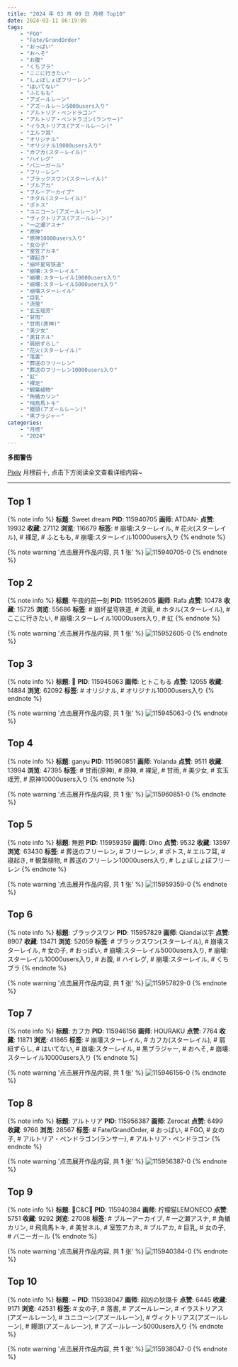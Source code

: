 ```yaml
---
title: "2024 年 03 月 09 日 月榜 Top10"
date: 2024-03-11 06:19:09
tags:
    - "FGO"
    - "Fate/GrandOrder"
    - "おっぱい"
    - "おへそ"
    - "お腹"
    - "くちブラ"
    - "ここに行きたい"
    - "しょぼしょぼフリーレン"
    - "はいてない"
    - "ふともも"
    - "アズールレーン"
    - "アズールレーン5000users入り"
    - "アルトリア・ペンドラゴン"
    - "アルトリア・ペンドラゴン(ランサー)"
    - "イラストリアス(アズールレーン)"
    - "エルフ耳"
    - "オリジナル"
    - "オリジナル10000users入り"
    - "カフカ(スターレイル)"
    - "ハイレグ"
    - "バニーガール"
    - "フリーレン"
    - "ブラックスワン(スターレイル)"
    - "ブルアカ"
    - "ブルーアーカイブ"
    - "ホタル(スターレイル)"
    - "ポトス"
    - "ユニコーン(アズールレーン)"
    - "ヴィクトリアス(アズールレーン)"
    - "一之瀬アスナ"
    - "原神"
    - "原神10000users入り"
    - "女の子"
    - "室笠アカネ"
    - "寝起き"
    - "崩坏星穹铁道"
    - "崩壊:スターレイル"
    - "崩壊:スターレイル10000users入り"
    - "崩壊:スターレイル5000users入り"
    - "崩壊スターレイル"
    - "巨乳"
    - "流萤"
    - "玄玉瑶芳"
    - "甘雨"
    - "甘雨(原神)"
    - "美少女"
    - "美甘ネル"
    - "肩紐ずらし"
    - "花火(スターレイル)"
    - "落書"
    - "葬送のフリーレン"
    - "葬送のフリーレン10000users入り"
    - "虹"
    - "裸足"
    - "観葉植物"
    - "角楯カリン"
    - "飛鳥馬トキ"
    - "饅頭(アズールレーン)"
    - "黒ブラジャー"
categories:
    - "月榜"
    - "2024"
---
```


<i class="fa fa-triangle-exclamation"></i>**多图警告**<i class="fa fa-triangle-exclamation"></i>

[Pixiv](https://www.pixiv.net/) 月榜前十, 点击下方阅读全文查看详细内容~

<!-- more -->

---

## Top 1

{% note info %}
**标题**: Sweet dream
**PID**: 115940705 **画师**: ATDAN-
**点赞**: 19932 **收藏**: 27112 **浏览**: 116679
**标签**: # 崩壊:スターレイル, # 花火(スターレイル), # 裸足, # ふともも, # 崩壊:スターレイル10000users入り
{% endnote %}

{% note warning '点击展开作品内容, 共 **1** 张' %}
![115940705-0](https://i.pixiv.re/img-original/img/2024/02/11/06/12/16/115940705_p0.png)
{% endnote %}

## Top 2

{% note info %}
**标题**: 午夜的前一刻
**PID**: 115952605 **画师**: Rafa
**点赞**: 10478 **收藏**: 15725 **浏览**: 55686
**标签**: # 崩坏星穹铁道, # 流萤, # ホタル(スターレイル), # ここに行きたい, # 崩壊:スターレイル10000users入り, # 虹
{% endnote %}

{% note warning '点击展开作品内容, 共 **1** 张' %}
![115952605-0](https://i.pixiv.re/img-original/img/2024/02/11/13/39/30/115952605_p0.jpg)
{% endnote %}

## Top 3

{% note info %}
**标题**: 🐚
**PID**: 115945063 **画师**: ヒトこもる
**点赞**: 12055 **收藏**: 14884 **浏览**: 62092
**标签**: # オリジナル, # オリジナル10000users入り
{% endnote %}

{% note warning '点击展开作品内容, 共 **1** 张' %}
![115945063-0](https://i.pixiv.re/img-original/img/2024/02/11/06/27/36/115945063_p0.png)
{% endnote %}

## Top 4

{% note info %}
**标题**: ganyu
**PID**: 115960851 **画师**: Yolanda
**点赞**: 9511 **收藏**: 13994 **浏览**: 47395
**标签**: # 甘雨(原神), # 原神, # 裸足, # 甘雨, # 美少女, # 玄玉瑶芳, # 原神10000users入り
{% endnote %}

{% note warning '点击展开作品内容, 共 **1** 张' %}
![115960851-0](https://i.pixiv.re/img-original/img/2024/02/11/19/24/31/115960851_p0.jpg)
{% endnote %}

## Top 5

{% note info %}
**标题**: 無題
**PID**: 115959359 **画师**: DIno
**点赞**: 9532 **收藏**: 13597 **浏览**: 63430
**标签**: # 葬送のフリーレン, # フリーレン, # ポトス, # エルフ耳, # 寝起き, # 観葉植物, # 葬送のフリーレン10000users入り, # しょぼしょぼフリーレン
{% endnote %}

{% note warning '点击展开作品内容, 共 **1** 张' %}
![115959359-0](https://i.pixiv.re/img-original/img/2024/02/11/18/30/46/115959359_p0.jpg)
{% endnote %}

## Top 6

{% note info %}
**标题**: ブラックスワン
**PID**: 115957829 **画师**: Qiandai以宇
**点赞**: 8907 **收藏**: 13471 **浏览**: 52059
**标签**: # ブラックスワン(スターレイル), # 崩壊スターレイル, # 女の子, # おっぱい, # 崩壊:スターレイル5000users入り, # 崩壊:スターレイル10000users入り, # お腹, # ハイレグ, # 崩壊:スターレイル, # くちブラ
{% endnote %}

{% note warning '点击展开作品内容, 共 **1** 张' %}
![115957829-0](https://i.pixiv.re/img-original/img/2024/02/11/17/34/37/115957829_p0.png)
{% endnote %}

## Top 7

{% note info %}
**标题**: カフカ
**PID**: 115946156 **画师**: HOURAKU
**点赞**: 7764 **收藏**: 11871 **浏览**: 41865
**标签**: # 崩壊スターレイル, # カフカ(スターレイル), # 肩紐ずらし, # はいてない, # 崩壊:スターレイル, # 黒ブラジャー, # おへそ, # 崩壊:スターレイル10000users入り
{% endnote %}

{% note warning '点击展开作品内容, 共 **1** 张' %}
![115946156-0](https://i.pixiv.re/img-original/img/2024/02/11/08/00/03/115946156_p0.jpg)
{% endnote %}

## Top 8

{% note info %}
**标题**: アルトリア
**PID**: 115956387 **画师**: Zerocat
**点赞**: 6499 **收藏**: 9766 **浏览**: 28567
**标签**: # Fate/GrandOrder, # おっぱい, # FGO, # 女の子, # アルトリア・ペンドラゴン(ランサー), # アルトリア・ペンドラゴン
{% endnote %}

{% note warning '点击展开作品内容, 共 **1** 张' %}
![115956387-0](https://i.pixiv.re/img-original/img/2024/02/11/16/33/20/115956387_p0.jpg)
{% endnote %}

## Top 9

{% note info %}
**标题**: 🐇C&C🐇
**PID**: 115940384 **画师**: 柠檬猫LEMONECO
**点赞**: 5751 **收藏**: 9292 **浏览**: 27008
**标签**: # ブルーアーカイブ, # 一之瀬アスナ, # 角楯カリン, # 飛鳥馬トキ, # 美甘ネル, # 室笠アカネ, # ブルアカ, # 巨乳, # 女の子, # バニーガール
{% endnote %}

{% note warning '点击展开作品内容, 共 **1** 张' %}
![115940384-0](https://i.pixiv.re/img-original/img/2024/02/11/01/03/53/115940384_p0.jpg)
{% endnote %}

## Top 10

{% note info %}
**标题**: ~
**PID**: 115938047 **画师**: 超凶の狄璐卡
**点赞**: 6445 **收藏**: 9171 **浏览**: 42531
**标签**: # 女の子, # 落書, # アズールレーン, # イラストリアス(アズールレーン), # ユニコーン(アズールレーン), # ヴィクトリアス(アズールレーン), # 饅頭(アズールレーン), # アズールレーン5000users入り
{% endnote %}

{% note warning '点击展开作品内容, 共 **1** 张' %}
![115938047-0](https://i.pixiv.re/img-original/img/2024/02/11/00/00/17/115938047_p0.jpg)
{% endnote %}
